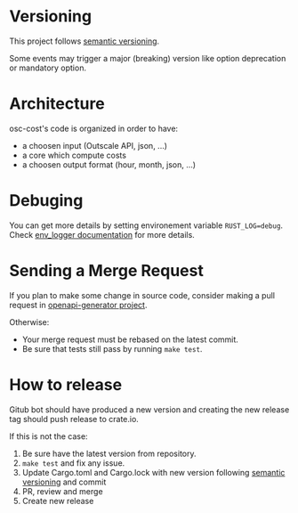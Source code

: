 # Versioning

This project follows [semantic versioning](https://semver.org/).

Some events may trigger a major (breaking) version like option deprecation or mandatory option.

# Architecture

osc-cost's code is organized in order to have:
- a choosen input (Outscale API, json, ...)
- a core which compute costs
- a choosen output format (hour, month, json, ...)

# Debuging

You can get more details by setting environement variable `RUST_LOG=debug`. Check [env_logger documentation](https://docs.rs/env_logger/0.9.3/env_logger/) for more details.

# Sending a Merge Request

If you plan to make some change in source code, consider making a pull request in [openapi-generator project](https://github.com/OpenAPITools/openapi-generator/).

Otherwise:
- Your merge request must be rebased on the latest commit.
- Be sure that tests still pass by running `make test`.

# How to release

Gitub bot should have produced a new version and creating the new release tag should push release to crate.io.

If this is not the case:
1. Be sure have the latest version from repository.
2. `make test` and fix any issue.
3. Update Cargo.toml and Cargo.lock with new version following [semantic versioning](https://semver.org/) and commit
4. PR, review and merge
5. Create new release
